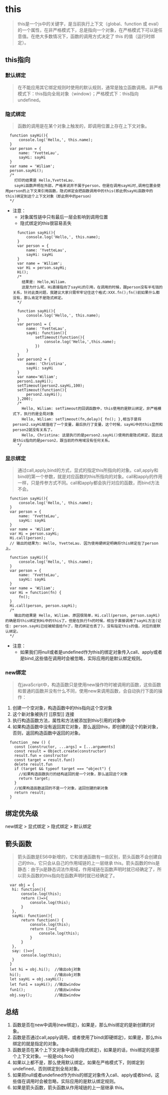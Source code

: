 # this
> this是一个js中的关键字，是当前执行上下文（global、function 或 eval）的一个属性，在非严格模式下，总是指向一个对象，在严格模式下可以是任意值。在绝大多数情况下，函数的调用方式决定了 this 的值（运行时绑定）。

## this指向
### 默认绑定
> 在不能应用其它绑定规则时使用的默认规则，通常是独立函数调用。非严格模式下：this指向全局对象（window）；严格模式下：this指向undefined。
### 隐式绑定
> 函数的调用是在某个对象上触发的，即调用位置上存在上下文对象。
```
  function sayHi(){
      console.log('Hello,', this.name);
  }
  var person = {
      name: 'YvetteLau',
      sayHi: sayHi
  }
  var name = 'Wiliam';
  person.sayHi();
  /*
    打印的结果是 Hello,YvetteLau.
    sayHi函数声明在外部，严格来说并不属于person，但是在调用sayHi时,调用位置会使用person的上下文来引用函数，隐式绑定会把函数调用中的this(即此例sayHi函数中的this)绑定到这个上下文对象（即此例中的person）
  */
```
- 注意：
  - 对象属性链中只有最后一层会影响到调用位置
  - 隐式绑定的this很容易丢失
  ```
    function sayHi(){
        console.log('Hello,', this.name);
    }
    var person = {
        name: 'YvetteLau',
        sayHi: sayHi
    }
    var name = 'Wiliam';
    var Hi = person.sayHi;
    Hi();
    /*
      结果是: Hello,Wiliam.
      这是为什么呢，Hi直接指向了sayHi的引用，在调用的时候，跟person没有半毛钱的关系，针对此类问题，我建议大家只需牢牢记住这个格式:XXX.fn();fn()前如果什么都没有，那么肯定不是隐式绑定。
    */
  ```
  ```
    function sayHi(){
        console.log('Hello,', this.name);
    }
    var person1 = {
        name: 'YvetteLau',
        sayHi: function(){
            setTimeout(function(){
                console.log('Hello,',this.name);
            })
        }
    }
    var person2 = {
        name: 'Christina',
        sayHi: sayHi
    }
    var name='Wiliam';
    person1.sayHi();
    setTimeout(person2.sayHi,100);
    setTimeout(function(){
        person2.sayHi();
    },200);
    /*
      Hello, Wiliam: setTimeout的回调函数中，this使用的是默认绑定，非严格模式下，执行的是全局对象
      Hello, Wiliam: setTimeout(fn,delay){ fn(); },相当于是将person2.sayHi赋值给了一个变量，最后执行了变量，这个时候，sayHi中的this显然和person2就没有关系了。
      Hello, Christina: 这是执行的是person2.sayHi()使用的是隐式绑定，因此这是this指向的是person2，跟当前的作用域没有任何关系。
    */
  ```

### 显示绑定
> 通过call,apply,bind的方式，显式的指定this所指向的对象。call,apply和bind的第一个参数，就是对应函数的this所指向的对象。call和apply的作用一样，只是传参方式不同。call和apply都会执行对应的函数，而bind方法不会。
```
  function sayHi(){
      console.log('Hello,', this.name);
  }
  var person = {
      name: 'YvetteLau',
      sayHi: sayHi
  }
  var name = 'Wiliam';
  var Hi = person.sayHi;
  Hi.call(person); 
  // 输出的结果为: Hello, YvetteLau. 因为使用硬绑定明确将this绑定在了person上。
```
```
  function sayHi(){
      console.log('Hello,', this.name);
  }
  var person = {
      name: 'YvetteLau',
      sayHi: sayHi
  }
  var name = 'Wiliam';
  var Hi = function(fn) {
      fn();
  }
  Hi.call(person, person.sayHi); 
  /*
    输出的结果是 Hello, Wiliam. 原因很简单，Hi.call(person, person.sayHi)的确是将this绑定到Hi中的this了。但是在执行fn的时候，相当于直接调用了sayHi方法(记住: person.sayHi已经被赋值给fn了，隐式绑定也丢了)，没有指定this的值，对应的是默认绑定。
  */
```
- 注意：
  - 如果我们将null或者是undefined作为this的绑定对象传入call、apply或者是bind,这些值在调用时会被忽略，实际应用的是默认绑定规则。

### new绑定
> 在javaScript中，构造函数只是使用new操作符时被调用的函数，这些函数和普通的函数并没有什么不同，使用new来调用函数，会自动执行下面的操作：
1. 创建一个空对象，构造函数中的this指向这个空对象
2. 这个新对象被执行 [[原型]] 连接
3. 执行构造函数方法，属性和方法被添加到this引用的对象中
4. 如果构造函数中没有返回其它对象，那么返回this，即创建的这个的新对象，否则，返回构造函数中返回的对象。
```
  function _new () {
    const [constructor, ...args] = [...arguments]
    const result = Object.create(constructor)
    result.fun = constructor
    const target = result.fun()
    delete result.fun
    if (target && typeof target === "object") {
      //如果构造函数执行的结构返回的是一个对象，那么返回这个对象
      return target;
    }
    //如果构造函数返回的不是一个对象，返回创建的新对象
    return result;
  }
```

## 绑定优先级
new绑定 > 显式绑定 > 隐式绑定 > 默认绑定

## 箭头函数
> 箭头函数是ES6中新增的，它和普通函数有一些区别，箭头函数不会创建自己的this，它只会从自己的作用域链的上一层继承 this。箭头函数的this是静态：由于js是静态词法作用域，作用域链在函数声明时就已经确定了，所以箭头函数的this指向在函数声明时就已经确定了。
```
  var obj = {
   hi: function(){
       console.log(this);
       return ()=>{
           console.log(this);
       }
   },
   sayHi: function(){
       return function() {
           console.log(this);
           return ()=>{
               console.log(this);
           }
       }
   },
   say: ()=>{
       console.log(this);
   }
  }
  let hi = obj.hi();  //输出obj对象
  hi();               //输出obj对象
  let sayHi = obj.sayHi();
  let fun1 = sayHi(); //输出window
  fun1();             //输出window
  obj.say();          //输出window
```

## 总结
1. 函数是否在new中调用(new绑定)，如果是，那么this绑定的是新创建的对象。
2. 函数是否通过call,apply调用，或者使用了bind(即硬绑定)，如果是，那么this绑定的就是指定的对象。
3. 函数是否在某个上下文对象中调用(隐式绑定)，如果是的话，this绑定的是那个上下文对象。一般是obj.foo()
4. 如果以上都不是，那么使用默认绑定。如果在严格模式下，则绑定到undefined，否则绑定到全局对象。
5. 如果把null或者undefined作为this的绑定对象传入call、apply或者bind，这些值在调用时会被忽略，实际应用的是默认绑定规则。
6. 如果是箭头函数，箭头函数从作用域链的上一层继承 this。

